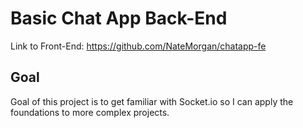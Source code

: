 # Basic Chat App Back-End
Link to Front-End: https://github.com/NateMorgan/chatapp-fe

## Goal
Goal of this project is to get familiar with Socket.io so I can apply the foundations to more complex projects.